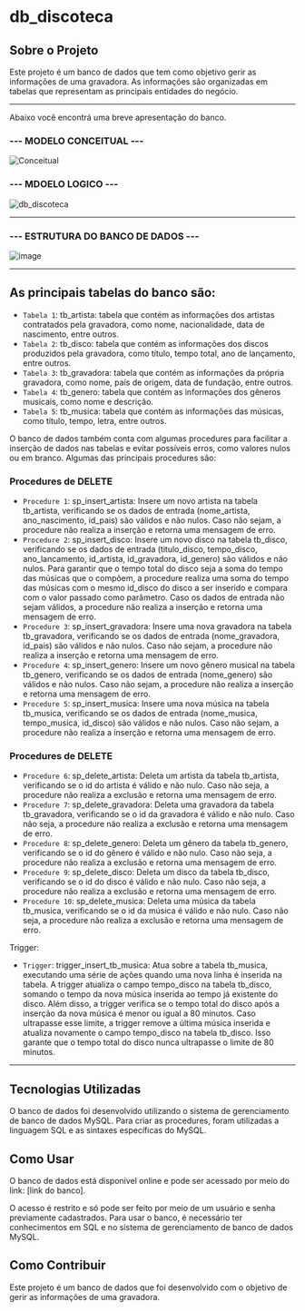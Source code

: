 # db_discoteca

## Sobre o Projeto
Este projeto é um banco de dados que tem como objetivo gerir as informações de uma gravadora. As informações são organizadas em tabelas que representam as principais entidades do negócio.
____________________________________________
Abaixo você encontrá uma breve apresentação do banco.

### --- MODELO CONCEITUAL ---

![Conceitual](https://user-images.githubusercontent.com/86980974/212477679-22a8521a-9e19-4968-81c8-2b80ce0fbe93.PNG)


### --- MDOELO LOGICO --- 

![db_discoteca](https://user-images.githubusercontent.com/86980974/212477764-7b61d409-4274-4bce-9dd4-0003df84c580.png)


_______________________________________________

### --- ESTRUTURA DO BANCO DE DADOS --- 
			
![image](https://user-images.githubusercontent.com/86980974/212478469-4c9bb88a-4682-4470-86ae-6b8720ecfa46.png)

_______________________________________________

## As principais tabelas do banco são:

- `Tabela 1`: tb_artista: tabela que contém as informações dos artistas contratados pela gravadora, como nome, nacionalidade, data de nascimento, entre outros.
- `Tabela 2`: tb_disco: tabela que contém as informações dos discos produzidos pela gravadora, como título, tempo total, ano de lançamento, entre outros.
- `Tabela 3`: tb_gravadora: tabela que contém as informações da própria gravadora, como nome, país de origem, data de fundação, entre outros.
- `Tabela 4`: tb_genero: tabela que contém as informações dos gêneros musicais, como nome e descrição.
- `Tabela 5`: tb_musica: tabela que contém as informações das músicas, como título, tempo, letra, entre outros.

O banco de dados também conta com algumas procedures para facilitar a inserção de dados nas tabelas e evitar possíveis erros, como valores nulos ou em branco. Algumas das principais procedures são:
### Procedures de DELETE
- `Procedure 1`: sp_insert_artista: Insere um novo artista na tabela tb_artista, verificando se os dados de entrada (nome_artista, ano_nascimento, id_pais) são válidos e não nulos. Caso não sejam, a procedure não realiza a inserção e retorna uma mensagem de erro.
- `Procedure 2`: sp_insert_disco: Insere um novo disco na tabela tb_disco, verificando se os dados de entrada (titulo_disco, tempo_disco, ano_lancamento, id_artista, id_gravadora, id_genero) são válidos e não nulos. Para garantir que o tempo total do disco seja a soma do tempo das músicas que o compõem, a procedure realiza uma soma do tempo das músicas com o mesmo id_disco do disco a ser inserido e compara com o valor passado como parâmetro. Caso os dados de entrada não sejam válidos, a procedure não realiza a inserção e retorna uma mensagem de erro.
- `Procedure 3`: sp_insert_gravadora: Insere uma nova gravadora na tabela tb_gravadora, verificando se os dados de entrada (nome_gravadora, id_pais) são válidos e não nulos. Caso não sejam, a procedure não realiza a inserção e retorna uma mensagem de erro.
- `Procedure 4`: sp_insert_genero: Insere um novo gênero musical na tabela tb_genero, verificando se os dados de entrada (nome_genero) são válidos e não nulos. Caso não sejam, a procedure não realiza a inserção e retorna uma mensagem de erro.
- `Procedure 5`: sp_insert_musica: Insere uma nova música na tabela tb_musica, verificando se os dados de entrada (nome_musica, tempo_musica, id_disco) são válidos e não nulos. Caso não sejam, a procedure não realiza a inserção e retorna uma mensagem de erro.
### Procedures de DELETE
- `Procedure 6`: sp_delete_artista: Deleta um artista da tabela tb_artista, verificando se o id do artista é válido e não nulo. Caso não seja, a procedure não realiza a exclusão e retorna uma mensagem de erro.
- `Procedure 7`: sp_delete_gravadora: Deleta uma gravadora da tabela tb_gravadora, verificando se o id da gravadora é válido e não nulo. Caso não seja, a procedure não realiza a exclusão e retorna uma mensagem de erro.
- `Procedure 8`: sp_delete_genero: Deleta um gênero da tabela tb_genero, verificando se o id do gênero é válido e não nulo. Caso não seja, a procedure não realiza a exclusão e retorna uma mensagem de erro.
- `Procedure 9`: sp_delete_disco: Deleta um disco da tabela tb_disco, verificando se o id do disco é válido e não nulo. Caso não seja, a procedure não realiza a exclusão e retorna uma mensagem de erro.
- `Procedure 10`: sp_delete_musica: Deleta uma música da tabela tb_musica, verificando se o id da música é válido e não nulo. Caso não seja, a procedure não realiza a exclusão e retorna uma mensagem de erro.

Trigger:

- `Trigger`: trigger_insert_tb_musica: Atua sobre a tabela tb_musica, executando uma série de ações quando uma nova linha é inserida na tabela. A trigger atualiza o campo tempo_disco na tabela tb_disco, somando o tempo da nova música inserida ao tempo já existente do disco. Além disso, a trigger verifica se o tempo total do disco após a inserção da nova música é menor ou igual a 80 minutos. Caso ultrapasse esse limite, a trigger remove a última música inserida e atualiza novamente o campo tempo_disco na tabela tb_disco. Isso garante que o tempo total do disco nunca ultrapasse o limite de 80 minutos.

______________________________________________

## Tecnologias Utilizadas
O banco de dados foi desenvolvido utilizando o sistema de gerenciamento de banco de dados MySQL. Para criar as procedures, foram utilizadas a linguagem SQL e as sintaxes específicas do MySQL.

## Como Usar
O banco de dados está disponível online e pode ser acessado por meio do link: [link do banco].

O acesso é restrito e só pode ser feito por meio de um usuário e senha previamente cadastrados. Para usar o banco, é necessário ter conhecimentos em SQL e no sistema de gerenciamento de banco de dados MySQL.

## Como Contribuir
Este projeto é um banco de dados que foi desenvolvido com o objetivo de gerir as informações de uma gravadora.






